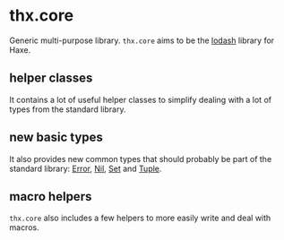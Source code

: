 # thx.core

Generic multi-purpose library. `thx.core` aims to be the [lodash](http://lodash.com/) library for Haxe.

## helper classes

It contains a lot of useful helper classes to simplify dealing with a lot of types from the standard library.

## new basic types

It also provides new common types that should probably be part of the standard library: [Error](src/thx/core/Error.hx), [Nil](src/thx/core/Nil.hx), [Set](src/thx/core/Set.hx) and [Tuple](src/thx/core/Tuple.hx).

## macro helpers

`thx.core` also includes a few helpers to more easily write and deal with macros.